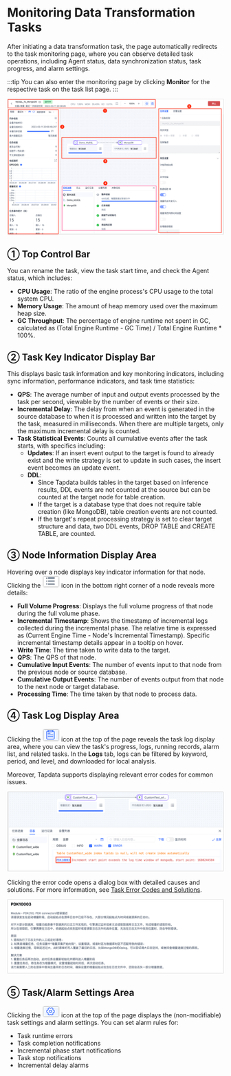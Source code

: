 # Monitoring Data Transformation Tasks

After initiating a data transformation task, the page automatically redirects to the task monitoring page, where you can observe detailed task operations, including Agent status, data synchronization status, task progress, and alarm settings.

:::tip
You can also enter the monitoring page by clicking **Monitor** for the respective task on the task list page.
:::

![](../../../images/monitor_copy_task_overview_cn.png)

## ① Top Control Bar

You can rename the task, view the task start time, and check the Agent status, which includes:

- **CPU Usage**: The ratio of the engine process's CPU usage to the total system CPU.
- **Memory Usage**: The amount of heap memory used over the maximum heap size.
- **GC Throughput**: The percentage of engine runtime not spent in GC, calculated as (Total Engine Runtime - GC Time) / Total Engine Runtime * 100%.

## ② Task Key Indicator Display Bar

This displays basic task information and key monitoring indicators, including sync information, performance indicators, and task time statistics:

- **QPS**: The average number of input and output events processed by the task per second, viewable by the number of events or their size.
- **Incremental Delay**: The delay from when an event is generated in the source database to when it is processed and written into the target by the task, measured in milliseconds. When there are multiple targets, only the maximum incremental delay is counted.
- **Task Statistical Events**: Counts all cumulative events after the task starts, with specifics including:
  - **Updates**: If an insert event output to the target is found to already exist and the write strategy is set to update in such cases, the insert event becomes an update event.
  - **DDL**:
    - Since Tapdata builds tables in the target based on inference results, DDL events are not counted at the source but can be counted at the target node for table creation.
    - If the target is a database type that does not require table creation (like MongoDB), table creation events are not counted.
    - If the target's repeat processing strategy is set to clear target structure and data, two DDL events, DROP TABLE and CREATE TABLE, are counted.

## ③ Node Information Display Area

Hovering over a node displays key indicator information for that node. Clicking the ![](../../../images/node_more_icon.png) icon in the bottom right corner of a node reveals more details:

- **Full Volume Progress**: Displays the full volume progress of that node during the full volume phase.
- **Incremental Timestamp**: Shows the timestamp of incremental logs collected during the incremental phase. The relative time is expressed as (Current Engine Time - Node's Incremental Timestamp). Specific incremental timestamp details appear in a tooltip on hover.
- **Write Time**: The time taken to write data to the target.
- **QPS**: The QPS of that node.
- **Cumulative Input Events**: The number of events input to that node from the previous node or source database.
- **Cumulative Output Events**: The number of events output from that node to the next node or target database.
- **Processing Time**: The time taken by that node to process data.

## ④ <span id="error-code">Task Log Display Area</span>

Clicking the ![](../../../images/view_log_icon.png) icon at the top of the page reveals the task log display area, where you can view the task's progress, logs, running records, alarm list, and related tasks. In the **Logs** tab, logs can be filtered by keyword, period, and level, and downloaded for local analysis.

Moreover, Tapdata supports displaying relevant error codes for common issues.

![Error Code](../../../images/error_log_code.png)

Clicking the error code opens a dialog box with detailed causes and solutions. For more information, see [Task Error Codes and Solutions](../../../troubleshooting/error-code.md).

![Error Code Detail](../../../images/error_code_pdk10003.png)

## ⑤ Task/Alarm Settings Area

Clicking the ![](../../../images/task_setting_icon.png) icon at the top of the page displays the (non-modifiable) task settings and alarm settings. You can set alarm rules for:

- Task runtime errors
- Task completion notifications
- Incremental phase start notifications
- Task stop notifications
- Incremental delay alarms